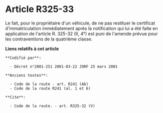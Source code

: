 # Article R325-33

Le fait, pour le propriétaire d'un véhicule, de ne pas restituer le certificat d'immatriculation immédiatement après la
notification qui lui a été faite en application de l'article R. 325-32 (II, 4°) est puni de l'amende prévue pour les
contraventions de la quatrième classe.

**Liens relatifs à cet article**

	**Codifié par**:

	  - Décret n°2001-251 2001-03-22 JORF 25 mars 2001

	**Anciens textes**:

	  - Code de la route - art. R241 (Ab)
	  - Code de la route R241 (al. 1 et 6)

	**Cite**:

	  - Code de la route. - art. R325-32 (V)

